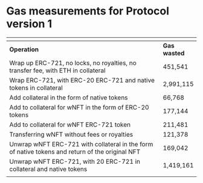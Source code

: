 # Gas measurements for Protocol version 1

<table><thead><tr><th width="579"></th><th></th></tr></thead><tbody><tr><td><strong>Operation</strong></td><td><strong>Gas wasted</strong></td></tr><tr><td>Wrap up ERC-721, no locks, no royalties, no transfer fee, with ETH in collateral</td><td>451,541</td></tr><tr><td>Wrap ERC-721, with ERC-20 ERC-721 and native tokens in collateral</td><td>2,991,115</td></tr><tr><td>Add collateral in the form of native tokens</td><td>66,768</td></tr><tr><td>Add to collateral for wNFT in the form of ERC-20 tokens</td><td>177,144</td></tr><tr><td>Add to collateral for wNFT ERC-721 token</td><td>211,481</td></tr><tr><td>Transferring wNFT without fees or royalties</td><td>121,378</td></tr><tr><td>Unwrap wNFT ERC-721 with collateral in the form of native tokens and return of the original NFT</td><td>169,042</td></tr><tr><td>Unwrap wNFT ERC-721, with 20 ERC-721 in collateral and native tokens</td><td>1,419,161</td></tr><tr><td></td><td></td></tr></tbody></table>
